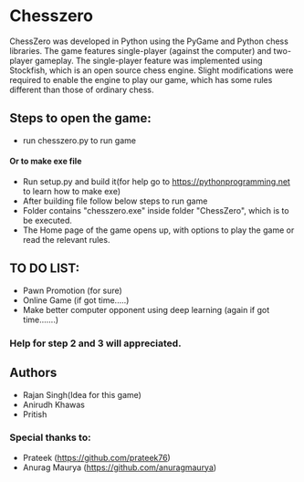 # Chesszero

ChessZero was developed in Python using the PyGame and Python chess libraries. 
The game features single-player (against the computer) and two-player gameplay. 
The single-player feature was implemented using Stockfish, which is an open source chess engine. 
Slight modifications were required to enable the engine to play our game, which has some rules different than those of ordinary chess.

## Steps to open the game:

* run chesszero.py to run game
#### Or to make exe file
* Run setup.py and build it(for help go to https://pythonprogramming.net to learn how to make exe)
* After building file follow below steps to run game
* Folder contains "chesszero.exe" inside folder "ChessZero", which is to be executed.
* The Home page of the game opens up, with options to play the game or read the relevant rules.


## TO DO LIST:
* Pawn Promotion (for sure)
* Online Game (if got time.....)
* Make better computer opponent using deep learning (again if got time.......)

### Help for step 2 and 3 will appreciated. 

## Authors

* Rajan Singh(Idea for this game)
* Anirudh Khawas
* Pritish

### Special thanks to:
* Prateek (https://github.com/prateek76)
* Anurag Maurya (https://github.com/anuragmaurya)


